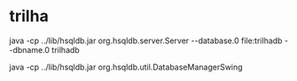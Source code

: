 # trilha

java -cp ../lib/hsqldb.jar org.hsqldb.server.Server --database.0 file:trilhadb --dbname.0 trilhadb

java -cp ../lib/hsqldb.jar org.hsqldb.util.DatabaseManagerSwing
